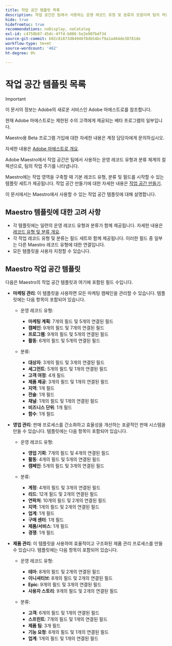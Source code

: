 ```yaml
---
title: 작업 공간 템플릿 목록
description: 작업 공간은 팀에서 사용하는 운영 레코드 유형 및 분류의 모음이며 팀의 작업 주기를 나타냅니다. Maestro에는 작업 영역을 구축할 때 기본 레코드 유형, 분류 및 필드를 시작할 수 있는 템플릿 세트가 제공됩니다.
hide: true
hidefromtoc: true
recommendations: noDisplay, noCatalog
exl-id: c4758b87-45dc-4ffd-b086-5e2e907bdf34
source-git-commit: b02c81873d84946f8db54bcf9a1a464de38781de
workflow-type: tm+mt
source-wordcount: '462'
ht-degree: 0%

---
```


<!--update the metadata with real information when making this available in TOC and in the left nav:
---
title: List of available workspace templates
description: You can use templates to create workspaces. This article provides a list of available workspace templates
hidefromtoc: yes
hide: yes
author: Alina
feature: Work Management
role: User
---

-->

# 작업 공간 템플릿 목록

>[!IMPORTANT]
>
>이 문서의 정보는 Adobe의 새로운 서비스인 Adobe 마에스트로를 참조합니다.
>
>현재 Adobe 마에스트로는 제한된 수의 고객에게 제공되는 베타 프로그램의 일부입니다.
>
>Maestro용 Beta 프로그램 가입에 대한 자세한 내용은 계정 담당자에게 문의하십시오.
>
>자세한 내용은 [Adobe 마에스트로 개요](../maestro-overview.md).

Adobe Maestro에서 작업 공간은 팀에서 사용하는 운영 레코드 유형과 분류 체계의 컬렉션으로, 팀의 작업 주기를 나타냅니다.

Maestro에는 작업 영역을 구축할 때 기본 레코드 유형, 분류 및 필드를 시작할 수 있는 템플릿 세트가 제공됩니다. 작업 공간 만들기에 대한 자세한 내용은 [작업 공간 만들기](../architecture-and-fields/create-workspaces.md).

이 문서에서는 Maestro에서 사용할 수 있는 작업 공간 템플릿에 대해 설명합니다.

## Maestro 템플릿에 대한 고려 사항

* 각 템플릿에는 일련의 운영 레코드 유형과 분류가 함께 제공됩니다. 자세한 내용은 [레코드 유형 및 분류 개요](../architecture-and-fields/overview-of-record-types-and-taxonomies.md).
* 각 작업 레코드 유형 및 분류는 필드 세트와 함께 제공됩니다. 이러한 필드 중 일부는 다른 Maestro 레코드 유형에 대한 연결입니다.
* 모든 템플릿을 사용자 지정할 수 있습니다.

<!-- I modeled this article by the "List of available Blueprints" and that articles does not have an Access area

## Access requirements

You must have the following: 

<table style="table-layout:auto">
 <col>
 </col>
 <col>
 </col>
 <tbody>
  <tr>
   <td role="rowheader"><p>Adobe Workfront plan*</p></td>
   <td>
<p>Any</p>
<!--the above is only for closed beta; when going to GA - activate the following plans:    
<p>Current plan: Prime and Ultimate</p>
<p>Legacy plan: Enterprise</p>->
   </td>
  </tr>
  <tr>
   <td role="rowheader"><p>Adobe Workfront license*</p></td>
   <td>
   <p>Any</p> 
  <p>For more information, see <a href="../../administration-and-setup/add-users/access-levels-and-object-permissions/wf-licenses.md" class="MCXref xref">Adobe Workfront licenses overview</a>.</p> </td>
  </tr>
  <tr>
   <td role="rowheader"><p>Product</p></td>
   <td>
   <p> Adobe Workfront</p> </td>
  </tr>
  <tr>
   <td role="rowheader">Access level*</td>
   <td> <p>Any</p>  
</td>
  </tr>
<tr>
   <td role="rowheader">Layout template</td>
   <td> <p>Your system administrator must add the Maestro area in your layout template. For information, see the "Enable Maestro for the users in your Workfront instance" section in the article <a href="../maestro/maestro-overview.md">Adobe Maestro overview</a>. </p>  
</td>
  </tr>
 </tbody>
</table>

>[!NOTE]
>
>*If you don't have access, ask your Workfront administrator if they set additional restrictions in your access level. For information on how a Workfront administrator can change your access level, see [Create or modify custom access levels](../administration-and-setup/add-users/configure-and-grant-access/create-modify-access-levels.md).

-->

## Maestro 작업 공간 템플릿

다음은 Maestro의 작업 공간 템플릿과 여기에 포함된 필드 수입니다.

* **마케팅 관리**: 이 템플릿을 사용하면 모든 마케팅 캠페인을 관리할 수 있습니다. 템플릿에는 다음 항목이 포함되어 있습니다.

   * 운영 레코드 유형:

      * **마케팅 계획**: 7개의 필드 및 5개의 연결된 필드
      * **캠페인**: 9개의 필드 및 7개의 연결된 필드
      * **프로그램**: 9개의 필드 및 5개의 연결된 필드
      * **활동**: 6개의 필드 및 5개의 연결된 필드
   * 분류:
      * **대상자**: 3개의 필드 및 3개의 연결된 필드
      * **세그먼트**: 5개의 필드 및 1개의 연결된 필드
      * **고객 여정**: 4개 필드
      * **제품 제공**: 3개의 필드 및 1개의 연결된 필드
      * **지역**: 1개 필드
      * **전술**: 1개 필드
      * **채널**: 1개의 필드 및 1개의 연결된 필드
      * **비즈니스 단위**: 1개 필드
      * **함수**: 1개 필드

* **영업 관리**: 판매 프로세스를 간소화하고 효율성을 개선하는 포괄적인 판매 시스템을 만들 수 있습니다. 템플릿에는 다음 항목이 포함되어 있습니다.

   * 운영 레코드 유형:

      * **영업 기회**: 7개의 필드 및 4개의 연결된 필드
      * **활동**: 4개의 필드 및 5개의 연결된 필드
      * **캠페인**: 5개의 필드 및 3개의 연결된 필드
   * 분류:
      * **계정**: 4개의 필드 및 3개의 연결된 필드
      * **리드**: 12개 필드 및 2개의 연결된 필드
      * **연락처**: 10개의 필드 및 2개의 연결된 필드
      * **지역**: 1개의 필드 및 2개의 연결된 필드
      * **업계**: 1개 필드
      * **구매 센터**: 1개 필드
      * **제품/서비스**: 1개 필드
      * **경쟁**: 1개 필드

* **제품 관리**: 이 템플릿을 사용하여 효율적이고 구조화된 제품 관리 프로세스를 만들 수 있습니다. 템플릿에는 다음 항목이 포함되어 있습니다.

   * 운영 레코드 유형:

      * **테마**: 8개의 필드 및 2개의 연결된 필드
      * **이니셔티브**: 8개의 필드 및 2개의 연결된 필드
      * **Epic**: 9개의 필드 및 3개의 연결된 필드
      * **사용자 스토리**: 9개의 필드 및 2개의 연결된 필드

   * 분류:

      * **고객**: 6개의 필드 및 1개의 연결된 필드
      * **스프린트**: 7개의 필드 및 1개의 연결된 필드
      * **제품 팀**: 3개 필드
      * **기능 요청**: 8개의 필드 및 1개의 연결된 필드
      * **업계**: 1개의 필드 및 1개의 연결된 필드
